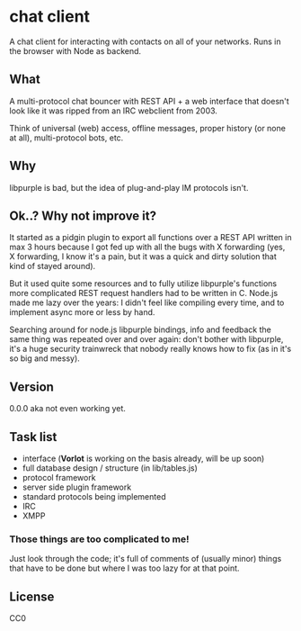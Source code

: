 # chat client
A chat client for interacting with contacts on all of your networks. Runs in
the browser with Node as backend.

## What
A multi-protocol chat bouncer with REST API + a web interface that doesn't look
like it was ripped from an IRC webclient from 2003.

Think of universal (web) access, offline messages, proper history (or none at
all), multi-protocol bots, etc.

## Why
libpurple is bad, but the idea of plug-and-play IM protocols isn't.

## Ok..? Why not improve it?
It started as a pidgin plugin to export all functions over a REST API written in
max 3 hours because I got fed up with all the bugs with X forwarding (yes, X
forwarding, I know it's a pain, but it was a quick and dirty solution that kind
of stayed around).

But it used quite some resources and to fully utilize libpurple's functions more
complicated REST request handlers had to be written in C. Node.js made me lazy
over the years: I didn't feel like compiling every time, and to implement async
more or less by hand.

Searching around for node.js libpurple bindings, info and feedback the same
thing was repeated over and over again: don't bother with libpurple, it's a huge
security trainwreck that nobody really knows how to fix (as in it's so big and
messy).

## Version
0.0.0 aka not even working yet.

## Task list
- interface (**Vorlot** is working on the basis already, will be up soon)
- full database design / structure (in lib/tables.js)
- protocol framework
- server side plugin framework
- standard protocols being implemented
 - IRC
 - XMPP

### Those things are too complicated to me!
Just look through the code; it's full of comments of (usually minor) things that
have to be done but where I was too lazy for at that point.

## License
CC0
